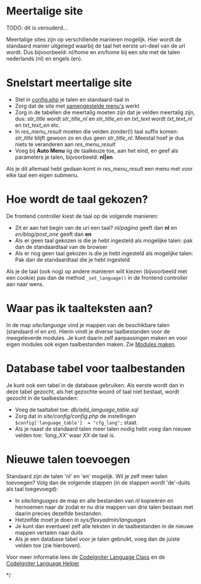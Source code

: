 # Meertalige site

TODO: dit is verouderd...

Meertalige sites zijn op verschillende manieren mogelijk. Hier wordt de standaard manier uitgelegd waarbij de taal het eerste uri-deel van de url wordt.
Dus bijvoorbeeld: *nl/home* en *en/home* bij een site met de talen nederlands (nl) en engels (en).

Snelstart meertalige site
=========================

- Stel in [config.php]({Frontend-controller}) je talen en standaard-taal in
- Zorg dat de site met [samengestelde menu's]({Samengesteld-menu}) werkt
- Zorg in de tabellen die meertalig moeten zijn dat je velden meertalig zijn, dus: *str_title* wordt *str_title_nl* en *str_title_en* en *txt_text* wordt *txt_text_nl* en *txt_text_en* etc.
- In *res_menu_result* moeten die velden zonder(!) taal suffix komen: *str_title* blijft gewoon zo en dus geen *str_title_nl*. Meestal hoef je dus niets te veranderen aan *res_menu_result*
- Voeg bij **Auto Menu** iig de taalkeuze toe, aan het eind, en geef als parameters je talen, bijvoorbeeld: **nl|en**

Als je dit allemaal hebt gedaan komt in *res_menu_result* een menu met voor elke taal een eigen submenu.

Hoe wordt de taal gekozen?
============================

De frontend controller kiest de taal op de volgende manieren:

- Zit er aan het begin van de uri een taal? *nl/pagina* geeft dan **nl** en _en/blog/post_one_ geeft dan **en**
- Als er geen taal gekozen is die je hebt ingesteld als mogelijke talen: pak dan de standaardtaal van de browser
- Als er nog geen taal gekozen is die je hebt ingesteld als mogelijke talen: Pak dan de standaardtaal die je hebt ingesteld

Als je de taal (ook nog) op andere manieren wilt kiezen (bijvoorbeeld met een cookie) pas dan de method `_set_language()` in de frontend controller aan naar wens.


Waar pas ik taalteksten aan?
============================

In de map *site/language* vind je mappen van de beschikbare talen (standaard _nl_ en _en_). Hierin vindt je diverse taalbestanden voor de meegeleverde modules.
Je kunt daarin zelf aanpassingen maken en voor eigen modules ook eigen taalbestanden maken. Zie [Modules maken]({Modules-maken}).

Database tabel voor taalbestanden
=================================

Je kunt ook een tabel in de database gebruiken. Als eerste wordt dan in deze tabel gezocht, als het gezochte woord of taal niet bestaat, wordt gezocht in de taalbestanden:

- Voeg de taaltabel toe: _db/add_language_table.sql_
- Zorg dat in _site/config/config.php_ de instellingen `$config['language_table']  = "cfg_lang";` staat.
- Als je naast de standaard talen meer talen nodig hebt voeg dan nieuwe velden toe: _'lang_XX'_ waar _XX_ de taal is.

Nieuwe talen toevoegen
======================

Standaard zijn de talen 'nl' en 'en' mogelijk. Wil je zelf meer talen toevoegen? Volg dan de volgende stappen (in de stappen wordt 'de'-duits als taal toegevoegd):

- In *site/languages* de map en alle bestanden van *nl* kopieëren en hernoemen naar *de* zodat er nu drie mappen van drie talen bestaan met daarin precies dezelfde bestanden.
- Hetzelfde moet je doen in *sys/flexyadmin/languages*
- Je kunt dan eventueel zelf alle teksten in de taalbestanden in de nieuwe mappen vertalen naar duits
- Als je een database tabel voor je talen gebruikt, voeg dan de juiste velden toe (zie hierboven).


Voor meer informatie lees de [CodeIgniter Language Class][1] en de [CodeIgniter Language Helper][2]

   [1]: http://ellislab.com/codeigniter/user-guide/libraries/language.html
   
   [2]: http://ellislab.com/codeigniter/user-guide/helpers/language_helper.html
   
*/
